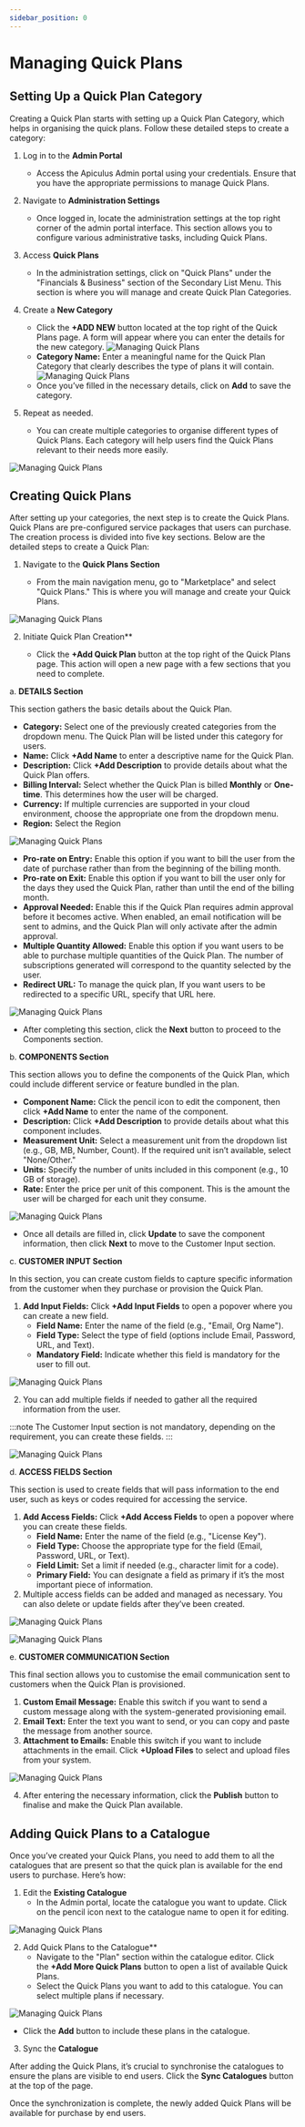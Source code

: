 ```yaml
---
sidebar_position: 0
---
```

# Managing Quick Plans

## Setting Up a Quick Plan Category

Creating a Quick Plan starts with setting up a Quick Plan Category, which helps in organising the quick plans. Follow these detailed steps to create a category:

1. Log in to the **Admin Portal**
    - Access the Apiculus Admin portal using your credentials. Ensure that you have the appropriate permissions to manage Quick Plans.
2. Navigate to **Administration Settings**
    - Once logged in, locate the administration settings at the top right corner of the admin portal interface. This section allows you to configure various administrative tasks, including Quick Plans.
3. Access **Quick Plans**
    - In the administration settings, click on "Quick Plans" under the "Financials & Business" section of the Secondary List Menu. This section is where you will manage and create Quick Plan Categories.
4. Create a **New Category**
    - Click the **+ADD NEW** button located at the top right of the Quick Plans page. A form will appear where you can enter the details for the new category.
    ![Managing Quick Plans](img/QuickPlans1.png)
    - **Category Name:** Enter a meaningful name for the Quick Plan Category that clearly describes the type of plans it will contain.
    ![Managing Quick Plans](img/QuickPlans2.png)
    - Once you’ve filled in the necessary details, click on **Add** to save the category.
    
5. Repeat as needed.
    - You can create multiple categories to organise different types of Quick Plans. Each category will help users find the Quick Plans relevant to their needs more easily.

![Managing Quick Plans](img/QuickPlans3.png)

## Creating Quick Plans

After setting up your categories, the next step is to create the Quick Plans. Quick Plans are pre-configured service packages that users can purchase. The creation process is divided into five key sections. Below are the detailed steps to create a Quick Plan:

1. Navigate to the **Quick Plans Section**

	- From the main navigation menu, go to "Marketplace" and select "Quick Plans." This is where you will manage and create your Quick Plans.

![Managing Quick Plans](img/QuickPlans4.png)

2. Initiate Quick Plan Creation**

	- Click the **+Add Quick Plan** button at the top right of the Quick Plans page. This action will open a new page with a few sections that you need to complete.

a. **DETAILS Section**

This section gathers the basic details about the Quick Plan.

- **Category:** Select one of the previously created categories from the dropdown menu. The Quick Plan will be listed under this category for users.
- **Name:** Click **+Add Name** to enter a descriptive name for the Quick Plan.
- **Description:** Click **+Add Description** to provide details about what the Quick Plan offers.
- **Billing Interval:** Select whether the Quick Plan is billed **Monthly** or **One-time**. This determines how the user will be charged.
- **Currency:** If multiple currencies are supported in your cloud environment, choose the appropriate one from the dropdown menu.
- **Region:** Select the Region

![Managing Quick Plans](img/QuickPlans5.png)

- **Pro-rate on Entry:** Enable this option if you want to bill the user from the date of purchase rather than from the beginning of the billing month.
- **Pro-rate on Exit:** Enable this option if you want to bill the user only for the days they used the Quick Plan, rather than until the end of the billing month.
- **Approval Needed:** Enable this if the Quick Plan requires admin approval before it becomes active. When enabled, an email notification will be sent to admins, and the Quick Plan will only activate after the admin approval.
- **Multiple Quantity Allowed:** Enable this option if you want users to be able to purchase multiple quantities of the Quick Plan. The number of subscriptions generated will correspond to the quantity selected by the user.
- **Redirect URL:** To manage the quick plan, If you want users to be redirected to a specific URL, specify that URL here.

![Managing Quick Plans](img/QuickPlans6.png)

- After completing this section, click the **Next** button to proceed to the Components section.

b. **COMPONENTS Section**

This section allows you to define the components of the Quick Plan, which could include different service or feature bundled in the plan.

- **Component Name:** Click the pencil icon to edit the component, then click **+Add Name** to enter the name of the component.
- **Description:** Click **+Add Description** to provide details about what this component includes.
- **Measurement Unit:** Select a measurement unit from the dropdown list (e.g., GB, MB, Number, Count). If the required unit isn’t available, select "None/Other."
- **Units:** Specify the number of units included in this component (e.g., 10 GB of storage).
- **Rate:** Enter the price per unit of this component. This is the amount the user will be charged for each unit they consume.

![Managing Quick Plans](img/QuickPlans7.png)

- Once all details are filled in, click **Update** to save the component information, then click **Next** to move to the Customer Input section.

c. **CUSTOMER INPUT Section**

In this section, you can create custom fields to capture specific information from the customer when they purchase or provision the Quick Plan.

1. **Add Input Fields:** Click **+Add Input Fields** to open a popover where you can create a new field.
	- **Field Name:** Enter the name of the field (e.g., "Email, Org Name").
	- **Field Type:** Select the type of field (options include Email, Password, URL, and Text).
	- **Mandatory Field:** Indicate whether this field is mandatory for the user to fill out.

![Managing Quick Plans](img/QuickPlans8.png)

2. You can add multiple fields if needed to gather all the required information from the user.


:::note
The Customer Input section is not mandatory, depending on the requirement, you can create these fields.
:::

![Managing Quick Plans](img/QuickPlans9.png)

d. **ACCESS FIELDS Section**

This section is used to create fields that will pass information to the end user, such as keys or codes required for accessing the service.

1. **Add Access Fields:** Click **+Add Access Fields** to open a popover where you can create these fields.
	- **Field Name:** Enter the name of the field (e.g., "License Key").
	- **Field Type:** Choose the appropriate type for the field (Email, Password, URL, or Text).
	- **Field Limit:** Set a limit if needed (e.g., character limit for a code).
	- **Primary Field:** You can designate a field as primary if it’s the most important piece of information.
2. Multiple access fields can be added and managed as necessary. You can also delete or update fields after they’ve been created.

![Managing Quick Plans](img/QuickPlans10.png)

![Managing Quick Plans](img/QuickPlans11.png)

e. **CUSTOMER COMMUNICATION Section**

This final section allows you to customise the email communication sent to customers when the Quick Plan is provisioned.

1. **Custom Email Message:** Enable this switch if you want to send a custom message along with the system-generated provisioning email.
2. **Email Text:** Enter the text you want to send, or you can copy and paste the message from another source.
3. **Attachment to Emails:** Enable this switch if you want to include attachments in the email. Click **+Upload Files** to select and upload files from your system.

![Managing Quick Plans](img/QuickPlans12.png)

4. After entering the necessary information, click the **Publish** button to finalise and make the Quick Plan available.

## Adding Quick Plans to a Catalogue

Once you’ve created your Quick Plans, you need to add them to all the catalogues that are present so that the quick plan is available for the end users to purchase. Here’s how:

1. Edit the **Existing Catalogue**
    - In the Admin portal, locate the catalogue you want to update. Click on the pencil icon next to the catalogue name to open it for editing.

![Managing Quick Plans](img/QuickPlans13.png)

2. Add Quick Plans to the Catalogue**
    - Navigate to the "Plan" section within the catalogue editor. Click the **+Add More Quick Plans** button to open a list of available Quick Plans.
    - Select the Quick Plans you want to add to this catalogue. You can select multiple plans if necessary.

![Managing Quick Plans](img/QuickPlans14.png)

- Click the **Add** button to include these plans in the catalogue.
3. Sync the **Catalogue**

After adding the Quick Plans, it’s crucial to synchronise the catalogues to ensure the plans are visible to end users. Click the **Sync Catalogues** button at the top of the page.

Once the synchronization is complete, the newly added Quick Plans will be available for purchase by end users.
